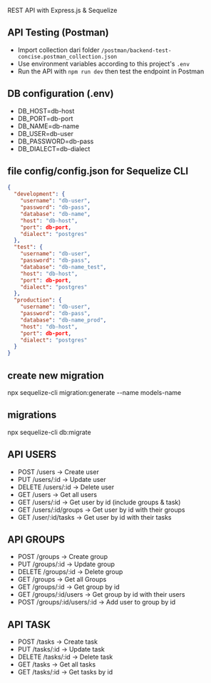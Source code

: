 REST API with Express.js & Sequelize

## API Testing (Postman)

- Import collection dari folder `/postman/backend-test-concise.postman_collection.json`
- Use environment variables according to this project's `.env`
- Run the API with `npm run dev` then test the endpoint in Postman

## DB configuration (.env)

- DB_HOST=db-host
- DB_PORT=db-port
- DB_NAME=db-name
- DB_USER=db-user
- DB_PASSWORD=db-pass
- DB_DIALECT=db-dialect


## file config/config.json for Sequelize CLI

```json
{
  "development": {
    "username": "db-user",
    "password": "db-pass",
    "database": "db-name",
    "host": "db-host",
    "port": db-port,
    "dialect": "postgres"
  },
  "test": {
    "username": "db-user",
    "password": "db-pass",
    "database": "db-name_test",
    "host": "db-host",
    "port": db-port,
    "dialect": "postgres"
  },
  "production": {
    "username": "db-user",
    "password": "db-pass",
    "database": "db-name_prod",
    "host": "db-host",
    "port": db-port,
    "dialect": "postgres"
  }
}
```

## create new migration

npx sequelize-cli migration:generate --name models-name

## migrations

npx sequelize-cli db:migrate

## API USERS

- POST /users -> Create user
- PUT /users/:id -> Update user
- DELETE /users/:id -> Delete user
- GET /users -> Get all users
- GET /users/:id -> Get user by id (include groups & task)
- GET /users/:id/groups -> Get user by id with their groups
- GET /user/:id/tasks -> Get user by id with their tasks

## API GROUPS

- POST /groups -> Create group
- PUT /groups/:id -> Update group
- DELETE /groups/:id -> Delete group
- GET /groups -> Get all Groups
- GET /groups/:id -> Get group by id
- GET /groups/:id/users -> Get group by id with their users
- POST /groups/:id/users/:id -> Add user to group by id

## API TASK

- POST /tasks -> Create task
- PUT /tasks/:id -> Update task
- DELETE /tasks/:id -> Delete task
- GET /tasks -> Get all tasks
- GET /tasks/:id -> Get tasks by id
